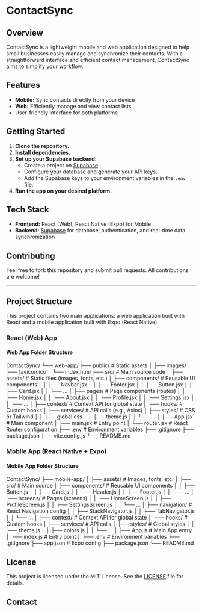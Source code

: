 # ContactSync

## Overview

ContactSync is a lightweight mobile and web application designed to help small businesses easily manage and synchronize their contacts. With a straightforward interface and efficient contact management, ContactSync aims to simplify your workflow.

## Features

- **Mobile:** Sync contacts directly from your device
- **Web:** Efficiently manage and view contact lists
- User-friendly interface for both platforms

## Getting Started

1. **Clone the repository.**
2. **Install dependencies.**
3. **Set up your Supabase backend:**
   - Create a project on [Supabase](https://supabase.com/).
   - Configure your database and generate your API keys.
   - Add the Supabase keys to your environment variables in the `.env` file.
4. **Run the app on your desired platform.**

## Tech Stack

- **Frontend:** React (Web), React Native (Expo) for Mobile
- **Backend:** [Supabase](https://supabase.com/) for database, authentication, and real-time data synchronization

## Contributing

Feel free to fork this repository and submit pull requests. All contributions are welcome!

---

## Project Structure

This project contains two main applications: a web application built with React and a mobile application built with Expo (React Native).

### React (Web) App

#### Web App Folder Structure

ContactSync/
└── web-app/
    ├── public/                     # Static assets
    │   ├── images/
    │   ├── favicon.ico
    │   └── index.html
    ├── src/                        # Main source code
    │   ├── assets/                 # Static files (images, fonts, etc.)
    │   ├── components/             # Reusable UI components
    │   │   ├── Navbar.jsx
    │   │   ├── Footer.jsx
    │   │   ├── Button.jsx
    │   │   ├── Card.jsx
    │   │   └── ...
    │   ├── pages/                  # Page components (routes)
    │   │   ├── Home.jsx
    │   │   ├── About.jsx
    │   │   ├── Profile.jsx
    │   │   ├── Settings.jsx
    │   │   └── ...
    │   ├── context/                # Context API for global state
    │   ├── hooks/                  # Custom hooks
    │   ├── services/               # API calls (e.g., Axios)
    │   ├── styles/                 # CSS or Tailwind
    │   │   ├── global.css
    │   │   ├── theme.js
    │   │   └── ...
    │   ├── App.jsx                 # Main component
    │   ├── main.jsx                # Entry point
    │   └── router.jsx              # React Router configuration
    ├── .env                        # Environment variables
    ├── .gitignore
    ├── package.json
    ├── vite.config.js
    └── README.md

### Mobile App (React Native + Expo)

#### Mobile App Folder Structure

ContactSync/
├── mobile-app/
│
├── assets/                   # Images, fonts, etc.
│
├── src/                      # Main source
│   ├── components/           # Reusable UI components
│   │   ├── Button.js
│   │   ├── Card.js
│   │   ├── Header.js
│   │   ├── Footer.js
│   │   └── ...
│   ├── screens/              # Pages (screens)
│   │   ├── HomeScreen.js
│   │   ├── ProfileScreen.js
│   │   ├── SettingsScreen.js
│   │   └── ...
│   ├── navigation/           # React Navigation config
│   │   ├── StackNavigator.js
│   │   ├── TabNavigator.js
│   │   └── ...
│   ├── context/              # Context API for global state
│   ├── hooks/                # Custom hooks
│   ├── services/             # API calls
│   ├── styles/               # Global styles
│   │   ├── theme.js
│   │   ├── colors.js
│   │   └── ...
│   ├── App.js                 # Main App entry
│   └── index.js                # Entry point
│
├── .env                       # Environment variables
├── .gitignore
├── app.json                   # Expo config
├── package.json
└── README.md

## License

This project is licensed under the MIT License. See the [LICENSE](LICENSE) file for details.

## Contact
